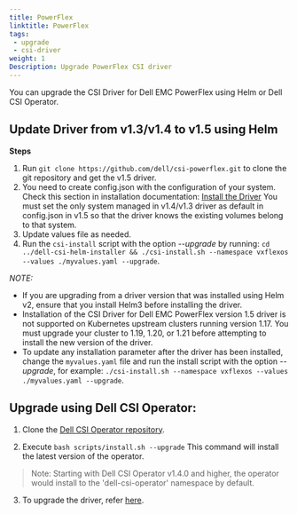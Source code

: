```yaml
---
title: PowerFlex
linktitle: PowerFlex
tags:
 - upgrade
 - csi-driver
weight: 1
Description: Upgrade PowerFlex CSI driver
---
```


You can upgrade the CSI Driver for Dell EMC PowerFlex using Helm or Dell CSI Operator.

## Update Driver from v1.3/v1.4 to v1.5 using Helm 
**Steps**
1. Run `git clone https://github.com/dell/csi-powerflex.git` to clone the git repository and get the v1.5 driver.
2. You need to create config.json with the configuration of your system.
   Check this section in installation documentation:  [Install the Driver](../../../installation/helm/powerflex#install-the-driver)
   You must set the only system managed in v1.4/v1.3 driver as default in config.json in v1.5 so that the driver knows the existing volumes belong to that system.
3. Update values file as needed.
4. Run the `csi-install` script with the option _\-\-upgrade_ by running: `cd ../dell-csi-helm-installer && ./csi-install.sh --namespace vxflexos --values ./myvalues.yaml --upgrade`.

*NOTE:*
- If you are upgrading from a driver version that was installed using Helm v2, ensure that you install Helm3 before installing the driver.
- Installation of the CSI Driver for Dell EMC PowerFlex version 1.5 driver is not supported on Kubernetes upstream clusters running version 1.17. You must upgrade your cluster to 1.19, 1.20, or 1.21 before attempting to install the new version of the driver.
- To update any installation parameter after the driver has been installed, change the `myvalues.yaml` file and run the install script with the option _\-\-upgrade_, for example: `./csi-install.sh --namespace vxflexos --values ./myvalues.yaml --upgrade`.

## Upgrade using Dell CSI Operator:
1. Clone the [Dell CSI Operator repository](https://github.com/dell/dell-csi-operator). 

2. Execute `bash scripts/install.sh --upgrade`
This command will install the latest version of the operator.
>Note: Starting with Dell CSI Operator v1.4.0 and higher, the operator would install to the 'dell-csi-operator' namespace by default.

3. To upgrade the driver, refer [here](./../../../installation/operator/#update-csi-drivers).
